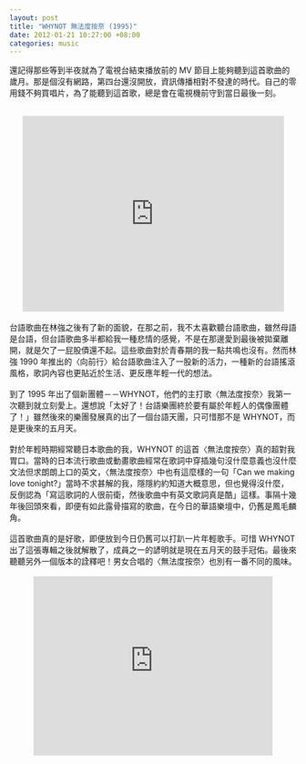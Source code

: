 ```yaml
--- 
layout: post
title: "WHYNOT 無法度按奈 (1995)"
date: 2012-01-21 10:27:00 +08:00
categories: music
---
```


還記得那些等到半夜就為了電視台結束播放前的 MV 節目上能夠聽到這首歌曲的歲月。那是個沒有網路，第四台還沒開放，資訊傳播相對不發達的時代。自己的零用錢不夠買唱片，為了能聽到這首歌，總是會在電視機前守到當日最後一刻。<br /><br /><div style="text-align: center;"><iframe allowfullscreen="" frameborder="0" height="344" src="http://www.youtube.com/embed/1RXovN3BoHY?fs=1" width="459"></iframe></div><div style="text-align: left;"></div><br />台語歌曲在林強之後有了新的面貌，在那之前，我不太喜歡聽台語歌曲，雖然母語是台語，但台語歌曲多半都給我一種悲情的感覺，不是在那邊愛到最後被拋棄離開，就是欠了一屁股債還不起。這些歌曲對於青春期的我一點共鳴也沒有。然而林強 1990 年推出的〈向前行〉給台語歌曲注入了一股新的活力，一種新的台語搖滾風格，歌詞內容也更貼近於生活、更反應年輕一代的想法。<br /><div style="text-align: left;"><br /></div><div style="text-align: left;">到了 1995 年出了個新團體－－WHYNOT，他們的主打歌〈無法度按奈〉我第一次聽到就立刻愛上。還想說「太好了！台語樂團終於要有屬於年輕人的偶像團體了！」雖然後來的樂團發展真的出了一個台語天團，只可惜那不是 WHYNOT，而是更後來的五月天。</div><div style="text-align: left;"><br /></div><div style="text-align: left;">對於年輕時期經常聽日本歌曲的我，WHYNOT 的這首〈無法度按奈〉真的超對我胃口。當時的日本流行歌曲或動畫歌曲經常在歌詞中穿插幾句沒什麼意義也沒什麼文法但求朗朗上口的英文，〈無法度按奈〉中也有這麼樣的一句「Can we making love tonight?」當時不求甚解的我，隱隱約約知道大概意思，但也覺得沒什麼，反倒認為「寫這歌詞的人很前衛，然後歌曲中有英文歌詞真是酷」這樣。事隔十幾年後回頭來看，即便有如此露骨描寫的歌曲，在今日的華語樂壇中，仍舊是鳳毛麟角。</div><div style="text-align: left;"><br /></div><div style="text-align: left;">這首歌曲真的是好歌，即便放到今日仍舊可以打趴一片年輕歌手。可惜 WHYNOT 出了這張專輯之後就解散了，成員之一的諺明就是現在五月天的鼓手冠佑。最後來聽聽另外一個版本的詮釋吧！男女合唱的〈無法度按奈〉也別有一番不同的風味。<br /><br /></div><div style="text-align: center;"><iframe allowfullscreen="" frameborder="0" height="315" src="http://www.youtube.com/embed/hDhkURqB2vw" width="420"></iframe></div>
